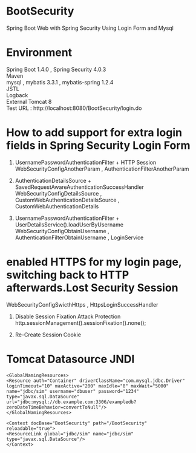 # BootSecurity
Spring Boot Web with Spring Security Using Login Form and Mysql 

# Environment
Spring Boot 1.4.0 , Spring Security 4.0.3<br>
Maven<br>
mysql , mybatis 3.3.1 , mybatis-spring 1.2.4<br>
JSTL<br>
Logback<br>
External Tomcat 8<br>
Test URL : http://localhost:8080/BootSecurity/login.do

# How to add support for extra login fields in Spring Security Login Form

1. UsernamePasswordAuthenticationFilter + HTTP Session<br>
WebSecurityConfigAnotherParam , AuthenticationFilterAnotherParam

2. AuthenticationDetailsSource + SavedRequestAwareAuthenticationSuccessHandler<br>
WebSecurityConfigDetailsSource , CustomWebAuthenticationDetailsSource , CustomWebAuthenticationDetails

3. UsernamePasswordAuthenticationFilter + UserDetailsService().loadUserByUsername<br>
WebSecurityConfigObtainUsername , AuthenticationFilterObtainUsername , LoginService

# enabled  HTTPS for my login page, switching back to HTTP afterwards.Lost Security Session

WebSecurityConfigSwicthHttps , HttpsLoginSuccessHandler<br>
1. Disable Session Fixation Attack Protection<br>
http.sessionManagement().sessionFixation().none();

2. Re-Create Session Cookie <br>


# Tomcat Datasource JNDI
```
<GlobalNamingResources>
<Resource auth="Container" driverClassName="com.mysql.jdbc.Driver" 
loginTimeout="10" maxActive="200" maxIdle="8" maxWait="5000" 
name="jdbc/sim" username="dbuser" password="1234" 
type="javax.sql.DataSource"
url="jdbc:mysql://db.example.com:3306/exampledb?zeroDateTimeBehavior=convertToNull"/>      
</GlobalNamingResources>

<Context docBase="BootSecurity" path="/BootSecurity" reloadable="true">
<ResourceLink global="jdbc/sim" name="jdbc/sim" type="javax.sql.DataSource"/>
</Context>
```
